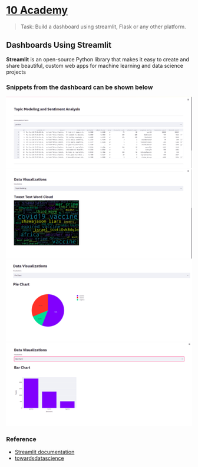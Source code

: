 # [10 Academy](https://www.10academy.org/)

> Task: Build a dashboard using streamlit, Flask or any other platform.
## Dashboards Using Streamlit
__Streamlit__ is an open-source Python library that makes it easy to create and share beautiful, custom web apps for machine learning and data science projects 
### Snippets from the dashboard  can be shown below
![](polarity.png)
![](topicModel.png)
![](piechart.png)
![](BarChart.png)

### Reference
* [Streamlit documentation](https://docs.streamlit.io/en/stable/)
* [towardsdatascience](https://towardsdatascience.com/tagged/streamlit)
